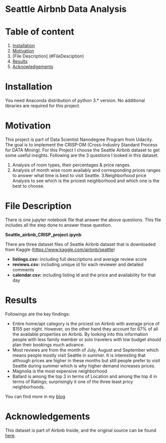 
# Seattle Airbnb Data Analysis

# Table of content
1. [Installation](#Installation)
2. [Motivation](#Motivation)
3. [File Description] (#FileDesciption)
4. [Results](#Results)
5. [Acknowledgements](#Acknowledgements)

<a name="Installation"></a>
# Installation

You need Anaconda distribution of python 3.* version. No additional libraries are required for this project.

<a name="Motivation"></a>
# Motivation

This project is part of Data Scientist Nanodegree Program from Udacity. The goal is to implement the CRISP-DM (Cross-Industry Standard Process for DATA Mining). For this Project I choose the Seattle Airbnb dataset to get some useful insights. Following are the 3 questions I looked in this dataset.

1. Analysis of room types, their percentages & price ranges.
2. Analysis of month wise room availably and corresponding prices ranges to answer what time is best to visit Seattle.
3.Neighborhood price Analysis to see which is the priciest neighborhood and which one is the best to choose.

<a name="FileDesciption"></a>
# File Description

There is one jupyter notebook file that answer the above questions. This file includes all the step done to answer these question.

**Seattle_airbnb_CRISP_project.ipynb**


There are three dataset files of Seattle Airbnb dataset that is downloaded from Kaggle (https://www.kaggle.com/airbnb/seattle)

* **listings.csv:** including full descriptions and average review score
* **reviews.csv:** including unique id for each reviewer and detailed comments
* **calendar.csv:** including listing id and the price and availability for that day

<a name="Results"></a>
# Results

Followings are the key findings:

* Entire home/apt category is the priciest on Airbnb with average price of $155 per night. However, on the other hand they account for 67% of all the available properties on Airbnb. By looking into this information people with less family member or solo travelers with low budget should plan their bookings much advance. 
* Most reviews are from the month of July, August and September which means people mostly visit Seattle in summer. It is interesting that although prices are higher in these months but still people prefer to visit Seattle during summer which is why higher demand increases prices. 
* Magnolia is the most expensive neighborhood
* Ballard is among the top 3 in terms of Location and among the top 4 in terms of Ratings; surprisingly it one of the three least pricy neighborhoods.  

You can find more in my [blog](https://medium.com/@raziakhalidbutt/a-look-into-seattle-airbnb-data-304263683050) 

<a name="Acknowledgements"></a>
# Acknowledgements

This dataset is part of Airbnb Inside, and the original source can be found [here](https://www.kaggle.com/airbnb/seattle).
